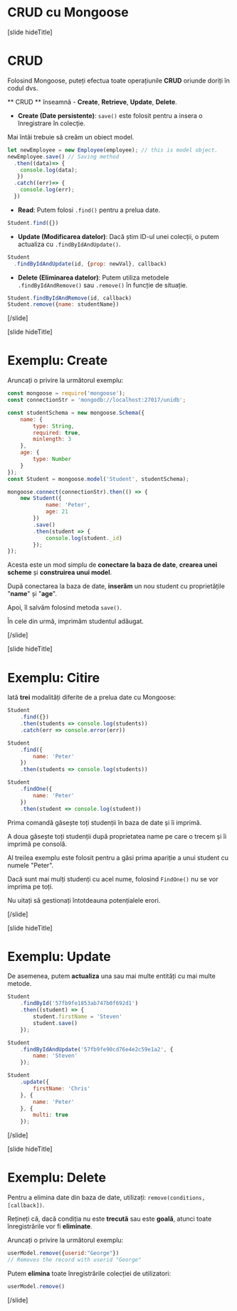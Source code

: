 # CRUD cu Mongoose

[slide hideTitle]

# CRUD

Folosind Mongoose, puteți efectua toate operațiunile **CRUD** oriunde doriți în codul dvs.

** CRUD ** înseamnă - **Create**, **Retrieve**, **Update**, **Delete**.

- **Create (Date persistente)**: `save()` este folosit pentru a insera o înregistrare în colecție.

Mai întâi trebuie să creăm un obiect model.

``` js
let newEmployee = new Employee(employee); // this is model object.
newEmployee.save() // Saving method
  .then((data)=> {
    console.log(data);
   })
  .catch((err)=> {
    console.log(err);
  })
```

- **Read**: Putem folosi `.find()` pentru a prelua date.

``` js
Student.find({})
```

- **Update (Modificarea datelor)**: Dacă știm ID-ul unei colecții, o putem actualiza cu `.findByIdAndUpdate()`.

``` js
Student
  .findByIdAndUpdate(id, {prop: newVal}, callback)
```

- **Delete (Eliminarea datelor)**: Putem utiliza metodele `.findByIdAndRemove()` sau `.remove()` în funcție de situație.

``` js
Student.findByIdAndRemove(id, callback)
Student.remove({name: studentName})
```


[/slide]

[slide hideTitle]

# Exemplu: Create

Aruncați o privire la următorul exemplu:

``` js
const mongoose = require('mongoose');
const connectionStr = 'mongodb://localhost:27017/unidb';

const studentSchema = new mongoose.Schema({
    name: {
        type: String,
        required: true,
        minlength: 3
    },
    age: {
        type: Number
    }
});
const Student = mongoose.model('Student', studentSchema);

mongoose.connect(connectionStr).then(() => {
    new Student({
            name: 'Peter',
            age: 21
        })
        .save()
        .then(student => {
            console.log(student._id)
        });
});
```

Acesta este un mod simplu de **conectare la baza de date**, **crearea unei scheme** și **construirea unui model**.

După conectarea la baza de date, **inserăm** un nou student cu proprietățile "**name**" și "**age**".

Apoi, îl salvăm folosind metoda `save()`.

În cele din urmă, imprimăm studentul adăugat.

[/slide]

[slide hideTitle]

# Exemplu: Citire

Iată **trei** modalități diferite de a prelua date cu Mongoose:

``` js
Student
    .find({})
    .then(students => console.log(students))
    .catch(err => console.error(err))

Student
    .find({
        name: 'Peter'
    })
    .then(students => console.log(students))

Student
    .findOne({
        name: 'Peter'
    })
    .then(student => console.log(student))
```

Prima comandă găsește toți studenții în baza de date și îi imprimă.

A doua găsește toți studenții după proprietatea name pe care o trecem și îi imprimă pe consolă.

Al treilea exemplu este folosit pentru a găsi prima apariție a unui student cu numele "Peter". 

Dacă sunt mai mulți studenți cu acel nume, folosind `FindOne()` nu se vor imprima pe toți.

Nu uitați să gestionați întotdeauna potențialele erori.

[/slide]

[slide hideTitle]

# Exemplu: Update

De asemenea, putem **actualiza** una sau mai multe entități cu mai multe metode.

``` js
Student
    .findById('57fb9fe1853ab747b0f692d1')
    .then((student) => {
        student.firstName = 'Steven'
        student.save()
    });

Student
    .findByIdAndUpdate('57fb9fe90cd76e4e2c59e1a2', {
        name: 'Steven'
    });

Student
    .update({
        firstName: 'Chris'
    }, {
        name: 'Peter'
    }, {
        multi: true
    });
```
[/slide]


[slide hideTitle]

# Exemplu: Delete

Pentru a elimina date din baza de date, utilizați: `remove(conditions, [callback])`.

Rețineți că, dacă condiția nu este **trecută** sau este **goală**, atunci toate înregistrările vor fi **eliminate**.

Aruncați o privire la următorul exemplu:

``` js
userModel.remove({userid:"George"})
// Removes the record with userid "George"
```

Putem **elimina** toate înregistrările colecției de utilizatori:

``` js
userModel.remove()
```

[/slide]


